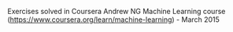 Exercises solved in Coursera Andrew NG Machine Learning course (https://www.coursera.org/learn/machine-learning) - March 2015